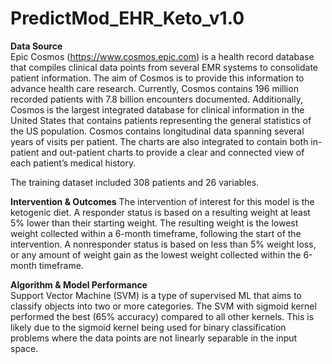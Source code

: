 # PredictMod_EHR_Keto_v1.0 
**Data Source**  
Epic Cosmos (https://www.cosmos.epic.com) is a health record database that compiles clinical data points from several EMR systems to consolidate patient information. The aim of Cosmos is to provide this information to advance health care research. Currently, Cosmos contains 196 million recorded patients with 7.8 billion encounters documented. Additionally, Cosmos is the largest integrated database for clinical information in the United States that contains patients representing the general statistics of the US population. Cosmos contains longitudinal data spanning several years of visits per patient. The charts are also integrated to contain both in-patient and out-patient charts to provide a clear and connected view of each patient’s medical history. 

The training dataset included 308 patients and 26 variables.

**Intervention & Outcomes** 
The intervention of interest for this model is the ketogenic diet. A responder status is based on a resulting weight at least 5% lower than their starting weight. The resulting weight is the lowest weight collected within a 6-month timeframe, following the start of the intervention. A nonresponder status is based on less than 5% weight loss, or any amount of weight gain as the lowest weight collected within the 6-month timeframe.

**Algorithm & Model Performance**  
Support Vector Machine (SVM) is a type of supervised ML that aims to classify objects into two or more categories. The SVM with sigmoid kernel performed the best (65% accuracy) compared to all other kernels. This is likely due to the sigmoid kernel being used for binary classification problems where the data points are not linearly separable in the input space.
